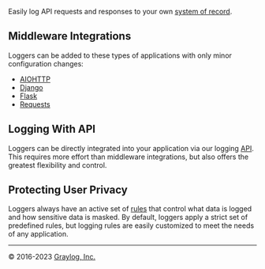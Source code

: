 Easily log API requests and responses to your own <a href="https://resurface.io">system of record</a>.

## Middleware Integrations

Loggers can be added to these types of applications with only minor configuration changes:
* <a href="https://github.com/resurfaceio/logger-python#logging-from-aiohttp">AIOHTTP</a>
* <a href="https://github.com/resurfaceio/logger-python#logging-from-django">Django</a>
* <a href="https://github.com/resurfaceio/logger-python#logging-from-flask">Flask</a>
* <a href="https://github.com/resurfaceio/logger-python#logging-from-requests">Requests</a>

## Logging With API

Loggers can be directly integrated into your application via our logging
<a href="https://github.com/resurfaceio/logger-python/blob/master/API.md">API</a>.
This requires more effort than middleware integrations, but also offers the greatest flexibility and control.

## Protecting User Privacy

Loggers always have an active set of <a href="https://resurface.io/rules.html">rules</a> that control what data is logged
and how sensitive data is masked. By default, loggers apply a strict set of predefined rules, but logging rules are easily
customized to meet the needs of any application.

---

&copy; 2016-2023 <a href="https://resurface.io">Graylog, Inc.</a>
